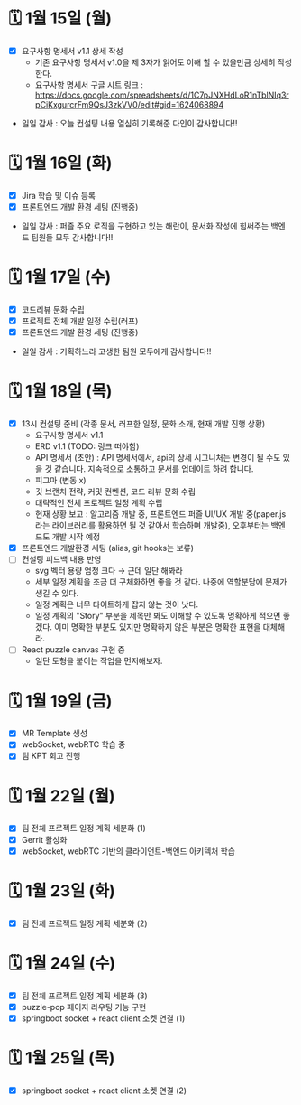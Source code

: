 # 🗓️ 1월 15일 (월)

- [x] 요구사항 명세서 v1.1 상세 작성
    - 기존 요구사항 명세서 v1.0을 제 3자가 읽어도 이해 할 수 있을만큼 상세히 작성한다.
    - 요구사항 명세서 구글 시트 링크 : https://docs.google.com/spreadsheets/d/1C7pJNXHdLoR1nTblNIq3rpCiKxgurcrFm9QsJ3zkVV0/edit#gid=1624068894

- 일일 감사 : 오늘 컨설팅 내용 열심히 기록해준 다인이 감사합니다!!

# 🗓️ 1월 16일 (화)

- [x] Jira 학습 및 이슈 등록
- [x] 프론트엔드 개발 환경 세팅 (진행중)

- 일일 감사 : 퍼즐 주요 로직을 구현하고 있는 해란이, 문서화 작성에 힘써주는 백엔드 팀원들 모두 감사합니다!!

# 🗓️ 1월 17일 (수)

- [x] 코드리뷰 문화 수립
- [x] 프로젝트 전체 개발 일정 수립(러프)
- [x] 프론트엔드 개발 환경 세팅 (진행중)

- 일일 감사 : 기획하느라 고생한 팀원 모두에게 감사합니다!!

# 🗓️ 1월 18일 (목)

- [x]  13시 컨설팅 준비 (각종 문서, 러프한 일정, 문화 소개, 현재 개발 진행 상황)
    - 요구사항 명세서 v1.1
    - ERD v1.1 (TODO: 링크 떠야함)
    - API 명세서 (초안) : API 명세서에서, api의 상세 시그니처는 변경이 될 수도 있을 것 같습니다. 지속적으로 소통하고 문서를 업데이트 하려 합니다.
    - 피그마 (변동 x)
    - 깃 브랜치 전략, 커밋 컨벤션, 코드 리뷰 문화 수립
    - 대략적인 전체 프로젝트 일정 계획 수립
    - 현재 상황 보고 : 알고리즘 개발 중, 프론트엔드 퍼즐 UI/UX 개발 중(paper.js 라는 라이브러리를 활용하면 될 것 같아서 학습하며 개발중), 오후부터는 백엔드도 개발 시작 예정
- [x]  프론트엔드 개발환경 세팅 (alias, git hooks는 보류)
- [ ] 컨설팅 피드백 내용 반영
    - svg 벡터 용량 엄청 크다 → 근데 일단 해봐라
    - 세부 일정 계획을 조금 더 구체화하면 좋을 것 같다. 나중에 역할분담에 문제가 생길 수 있다.
    - 일정 계획은 너무 타이트하게 잡지 않는 것이 낫다.
    - 일정 계획의 "Story" 부분을 제목만 봐도 이해할 수 있도록 명확하게 적으면 좋겠다. 이미 명확한 부분도 있지만 명확하지 않은 부분은 명확한 표현을 대체해라.
- [ ]  React puzzle canvas 구현 중
    - 일단 도형을 붙이는 작업을 먼저해보자.

# 🗓️ 1월 19일 (금)

- [x] MR Template 생성
- [x] webSocket, webRTC 학습 중
- [x] 팀 KPT 회고 진행

# 🗓️ 1월 22일 (월)

- [x] 팀 전체 프로젝트 일정 계획 세분화 (1)
- [x] Gerrit 활성화
- [x] webSocket, webRTC 기반의 클라이언트-백엔드 아키텍처 학습

# 🗓️ 1월 23일 (화)

- [x] 팀 전체 프로젝트 일정 계획 세분화 (2)

# 🗓️ 1월 24일 (수)

- [x] 팀 전체 프로젝트 일정 계획 세분화 (3)
- [x] puzzle-pop 페이지 라우팅 기능 구현
- [x] springboot socket + react client 소켓 연결 (1)

# 🗓️ 1월 25일 (목)

- [x] springboot socket + react client 소켓 연결 (2)
